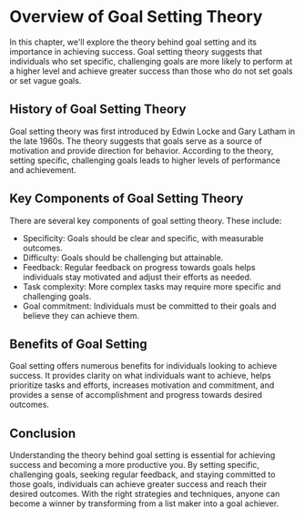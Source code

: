 # Overview of Goal Setting Theory

In this chapter, we'll explore the theory behind goal setting and its importance in achieving success. Goal setting theory suggests that individuals who set specific, challenging goals are more likely to perform at a higher level and achieve greater success than those who do not set goals or set vague goals.

History of Goal Setting Theory
------------------------------

Goal setting theory was first introduced by Edwin Locke and Gary Latham in the late 1960s. The theory suggests that goals serve as a source of motivation and provide direction for behavior. According to the theory, setting specific, challenging goals leads to higher levels of performance and achievement.

Key Components of Goal Setting Theory
-------------------------------------

There are several key components of goal setting theory. These include:

* Specificity: Goals should be clear and specific, with measurable outcomes.
* Difficulty: Goals should be challenging but attainable.
* Feedback: Regular feedback on progress towards goals helps individuals stay motivated and adjust their efforts as needed.
* Task complexity: More complex tasks may require more specific and challenging goals.
* Goal commitment: Individuals must be committed to their goals and believe they can achieve them.

Benefits of Goal Setting
------------------------

Goal setting offers numerous benefits for individuals looking to achieve success. It provides clarity on what individuals want to achieve, helps prioritize tasks and efforts, increases motivation and commitment, and provides a sense of accomplishment and progress towards desired outcomes.

Conclusion
----------

Understanding the theory behind goal setting is essential for achieving success and becoming a more productive you. By setting specific, challenging goals, seeking regular feedback, and staying committed to those goals, individuals can achieve greater success and reach their desired outcomes. With the right strategies and techniques, anyone can become a winner by transforming from a list maker into a goal achiever.
